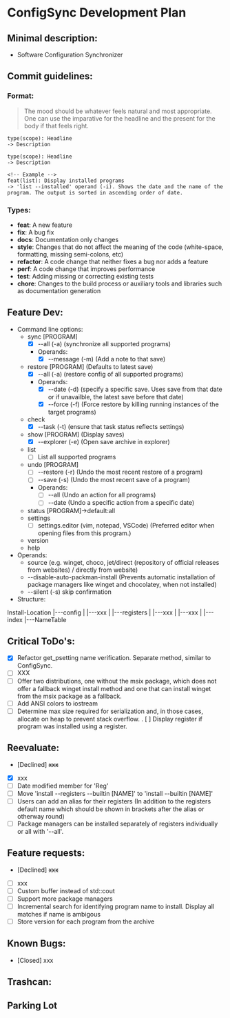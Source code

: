 # ConfigSync Development Plan

## Minimal description:
 - Software Configuration Synchronizer

## Commit guidelines:
### Format:
> The mood should be whatever feels natural and most appropriate. One can use the imparative for the headline and the present for the body if that feels right.
```Git
type(scope): Headline
-> Description

type(scope): Headline
-> Description

<!-- Example -->
feat(list): Display installed programs
-> 'list --installed' operand (-i). Shows the date and the name of the program. The output is sorted in ascending order of date.
```

### Types:
* **feat**: A new feature
* **fix**: A bug fix
* **docs**: Documentation only changes
* **style**: Changes that do not affect the meaning of the code (white-space, formatting, missing
semi-colons, etc)
* **refactor**: A code change that neither fixes a bug nor adds a feature
* **perf**: A code change that improves performance
* **test**: Adding missing or correcting existing tests
* **chore**: Changes to the build process or auxiliary tools and libraries such as documentation
generation

## Feature Dev:
- Command line options:
    + sync [PROGRAM]
        - [x] --all (-a) (synchronize all supported programs)
        - Operands:
            - [x] --message (-m) (Add a note to that save)
    + restore [PROGRAM] (Defaults to latest save)
        - [x] --all (-a) (restore config of all supported programs)
        - Operands:
            - [x] --date (-d) (specify a specific save. Uses save from that date or if unavailble, the latest save before that date)
            - [x] --force (-f) (Force restore by killing running instances of the target programs)
    + check
        - [x] --task (-t) (ensure that task status reflects settings)
    + show [PROGRAM] (Display saves)
        - [x] --explorer (-e) (Open save archive in explorer)
    + list
        - [ ] List all supported programs
    + undo [PROGRAM]
        - [ ] --restore (-r) (Undo the most recent restore of a program)
        - [ ] --save (-s) (Undo the most recent save of a program)
        - Operands:
            - [ ] --all (Undo an action for all programs)
            - [ ] --date (Undo a specific action from a specific date)
    + status [PROGRAM]->default:all
    + settings
        - [ ] settings.editor (vim, notepad, VSCode) (Preferred editor when opening files from this program.)
    + version
    + help
- Operands:
    + source (e.g. winget, choco, jet/direct (repository of official releases from websites) / directly from website)
    + --disable-auto-packman-install (Prevents automatic installation of package managers like winget and chocolatey, when not installed)
    + --silent (-s) skip confirmation
- Structure:

Install-Location
    |---config
    |    |---xxx
    |
    |---registers
    |    |---xxx
    |    |---xxx
    |
    |---index
        |---NameTable


## Critical ToDo's:
- [x] Refactor get_psetting name verification. Separate method, similar to ConfigSync.
- [ ] XXX
- [ ] Offer two distributions, one without the msix package, which does not offer a fallback winget install method and one that can install winget from the msix package as a fallback.
- [ ] Add ANSI colors to iostream
- [ ] Determine max size required for serialization and, in those cases, allocate on heap to prevent stack overflow.
. [ ] Display register if program was installed using a register.
## Reevaluate:
- [Declined] ~~xxx~~
- [x] xxx
- [ ] Date modified member for 'Reg'
- [ ] Move 'install --registers --builtin [NAME]' to 'install --builtin [NAME]'
- [ ] Users can add an alias for their registers (In addition to the registers default name which should be shown in brackets after the alias or otherway round)
- [ ] Package managers can be installed separately of registers individually or all with '--all'.

## Feature requests:
- [Declined] ~~xxx~~
- [ ] xxx
- [ ] Custom buffer instead of std::cout
- [ ] Support more package managers
- [ ] Incremental search for identifying program name to install. Display all matches if name is ambigous
- [ ] Store version for each program from the archive

## Known Bugs:
- [Closed] xxx


## Trashcan:
<!-- code -->


## Parking Lot
<!-- CS::Saves S(savesFile);
            S.load();
            uint64_t tst = S.get_last_tst(canName);
            uint64_t daytst = CS::Utility::day_timestamp();
            uint64_t 
            if(tst != 0 && daytst < tst && tst <= daytst + 86400){
                S.erase_save(canName, tst);    
            } -->
<!-- std::cout << "Please enter a name for the register\n" << std::flush;
                                    bool nameLoop = true;
                                    while(nameLoop != false){
                                        std::string name;
                                        std::getline(std::cin, name);
                                        if(name.empty()){
                                            continue;
                                        }
                                        else if(name.find_first_not_of("abcdefghijklmnopqrstuvwxyzABCDEFGHIJKLMNOPQRSTUVWXYZ01234567890_-") != std::string::npos){
                                            std::cout << ANSI_COLOR_RED << "Invalid characters in name. Please try again." << ANSI_COLOR_RESET << std::endl;
                                            std::this_thread::sleep_for(std::chrono::milliseconds(1000));
                                        }
                                        else{
                                            newReg.version = VERSION;
                                            newReg.uuid = Jet::Registers::generate_UUID();
                                            newReg.timestamp = Jet::Registers::timestamp();
                                            newReg.lastUsed = Jet::Registers::timestamp();
                                            newReg.name = name;
                                            std::cout << "Register members:\n" << std::flush;
                                            for(const auto& elem : newReg.vec){
                                                std::cout << elem << std::endl;
                                            }
                                            std::cout << "Register name: " << newReg.name << std::endl;
                                            std::cout << "uuid: " << newReg.uuid << std::endl;
                                            std::cout << "timestamp: " << newReg.timestamp << std::endl;
                                            std::cout << "lastUsed: " << newReg.lastUsed << std::endl;

                                            std::ofstream of(exeLoc + "\\registers\\" + newReg.uuid);
                                            Jet::Serializer::serialize(of, newReg);
                                            of.close();

                                            std::cout << "New register was added!" << std::endl;
                                            Jet::Registers::Reg dR;
                                            std::ifstream in(exeLoc + "\\registers\\" + newReg.uuid);
                                            Jet::Serializer::deserialize(in, dR);
                                            std::cout << "Debug: " << dR.version << "\n"
                                            << "dR.uuid: " << dR.uuid << "\n"
                                            << "dR.timestamp: " << dR.timestamp << "\n"
                                            << "dR.lastUsed: " << dR.lastUsed << "\n"
                                            << "dR.vec[0]: " << dR.vec[0] << "\n"
                                            << "dR.vec[1]: " << dR.vec[1] << "\n"
                                            << "dR.name: " << dR.name << "\n" << std::flush;
                                            std::exit(EXIT_SUCCESS);
                                        }
                                    } -->
<!--   
    // const uint64_t serivers = 1; // Serializer version
    
    // /**
    //  * @brief Template for serializing integral data types
    //  * @param data Integral value
    //  */
    // template <typename T>
    // void serialize(std::ofstream& out, const T& data){
    //     static_assert(std::is_integral<T>::value, "optional message");
    //     // Serializer version;
    //     out.write(reinterpret_cast<const char*>(&serivers), sizeof(serivers));

    //     // Write data
    //     out.write(reinterpret_cast<const char*>(&data), sizeof(T));
    // }
    
    // /**
    //  * @brief Overload for strings
    //  * @param data String 
    //  */
    // template <>
    // void serialize(std::ofstream& out, const std::string& data){
    //     // Serializer version;
    //     out.write(reinterpret_cast<const char*>(&serivers), sizeof(serivers));
        
    //     // Write size of data
    //     const uint64_t dsize = static_cast<uint64_t>(data.length());
    //     out.write(reinterpret_cast<const char*>(&dsize), sizeof(dsize));

    //     // Write data
    //     out.write(data.data(), dsize);
    // }

    // // Overload for vectors
    // template <typename T>
    // void serialize(std::ofstream& out, std::vector<T>& vec){
    //     // Serializer version
    //     out.write(reinterpret_cast<const char*>(&serivers), sizeof(serivers));

    //     // Element num
    //     const uint64_t vecSize = vec.size();
    //     out.write(reinterpret_cast<const char*>(&vecSize), sizeof(vecSize));

    //     // const auto t1 = std::chrono::high_resolution_clock::now();
    //     for(const auto& el : vec){
    //         // elem length
    //         const uint64_t dsize = el.length();
    //         out.write(reinterpret_cast<const char*>(&dsize), sizeof(dsize));
            
    //         // write elem
    //         out.write(el.data(), dsize);
    //     }
    //     // const auto t2 = std::chrono::high_resolution_clock::now();
    //     // const auto duration = t2 - t1;
    //     // const auto conv =  std::chrono::duration_cast<std::chrono::nanoseconds>(duration);
    //     // std::cout << "Vector serialized in: " << conv << "\n";
    // }
    
    
    // /**
    //  * @brief Template for deserializing integral data types
    //  * @param in Input stream
    //  * @param value Integral
    //  */
    // template <typename T>
    // void deserialize(std::ifstream& in, T& value){
    //     static_assert(std::is_integral<T>::value, "optional message");
    //     // serializer 
    //     uint64_t serial;
    //     in.read(reinterpret_cast<char*>(&serial), sizeof(serial));
    //     if(serial != serivers){
    //         return;
    //     }
    //     // read value
    //     in.read(reinterpret_cast<char*>(&value), sizeof(T));
    // }

    // /**
    //  * @brief Overload for string types
    //  * @param in Input stream
    //  * @param data String
    //  */
    // template <>
    // void deserialize(std::ifstream& in, std::string& data){
    //     // serializer version
    //     uint64_t serial;
    //     in.read(reinterpret_cast<char*>(&serial), sizeof(serial));
    //     if(serial != serivers){
    //         return;
    //     }

    //     // data size
    //     uint64_t dsize;
    //     in.read(reinterpret_cast<char*>(&dsize), sizeof(dsize));
        
    //     // data
    //     data.resize(dsize);
    //     in.read(data.data(), dsize);
    // }

    // /**
    //  * @brief Overload for vectors with multipe types
    //  * @param in Input stream
    //  * @param data String
    //  */
    // template <typename T>
    // void deserialize(std::ifstream& in, std::vector<T>& vec){
    //     // version
    //     uint64_t serial;
    //     in.read(reinterpret_cast<char*>(&serial), sizeof(serial));
    //     if(serial != serivers){
    //         return;
    //     }
    //     // elem num
    //     uint64_t elnum;
    //     in.read(reinterpret_cast<char*>(&elnum), sizeof(elnum));
    //     vec.resize(elnum);
    //     for(unsigned i = 0; i < elnum; i++){
    //         // read elem size
    //         uint64_t elsize;
    //         in.read(reinterpret_cast<char*>(&elsize), sizeof(uint64_t));
    //         // resize vector
    //         vec[i].resize(elsize);
    //         // Read element
    //         in.read(vec[i].data(), elsize);
    //     }
    // } -->
<!--  Link for AppInstaller-Installer msixbundle https://aka.ms/getwinget -->
<!-- code -->
<!--   template <typename T>
    void dsrlint(char* buffer, T& val){
        static_assert(std::is_integral<T>(), "Type must be an integral type");
        const size_t size = sizeof(T);
        for(unsigned i = 0; i < size; i++){
            // val |= (buffer << (i * 8));
        }
    }
 -->
 <!--  /**
     * @brief Serialize integral types
     * @param buff char* buffer to store serialized value
     * @param val value to serialize
     */ 
    template <typename T>
    void srlint(char* buff,  const T& val){
        static_assert(std::is_integral<T>(), "Type must be an integral type");
        const size_t size = sizeof(T);
        for(unsigned i = 0; i < size; i++){
            // Shifts the value val to the right by i * size bits and performs a bitwise AND operation with 0xFF to isolate each byte. 
            buff[i] = (val >> (i * 8)) & 0xFF;
        }
    } -->
